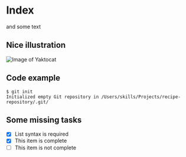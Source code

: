 # Index

and some text

## Nice illustration

![Image of Yaktocat](https://octodex.github.com/images/yaktocat.png)

## Code example

```
$ git init
Initialized empty Git repository in /Users/skills/Projects/recipe-repository/.git/
```

## Some missing tasks

- [x] List syntax is required
- [x] This item is complete
- [ ] This item is not complete
